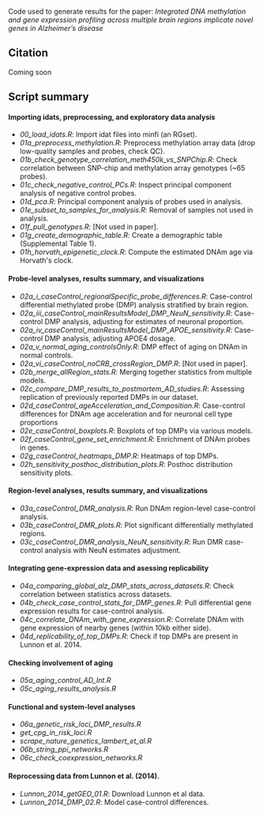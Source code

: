 Code used to generate results for the paper: *Integrated DNA methylation and gene expression profiling across multiple brain regions implicate novel genes in Alzheimer’s disease*

## Citation
Coming soon

## Script summary

#### Importing idats, preprocessing, and exploratory data analysis
* *00_load_idats.R*: Import idat files into minfi (an RGset).
* *01a_preprocess_methylation.R*: Preprocess methylation array data (drop low-quality samples and probes, check QC).
* *01b_check_genotype_correlation_meth450k_vs_SNPChip.R*: Check correlation between SNP-chip and methylation array genotypes (~65 probes).
* *01c_check_negative_control_PCs.R*: Inspect principal component analysis of negative control probes.
* *01d_pca.R*: Principal component analysis of probes used in analysis.
* *01e_subset_to_samples_for_analysis.R*: Removal of samples not used in analysis.
* *01f_pull_genotypes.R*: [Not used in paper].
* *01g_create_demographic_table.R*: Create a demographic table (Supplemental Table 1).
* *01h_horvath_epigenetic_clock.R*: Compute the estimated DNAm age via Horvath's clock.

#### Probe-level analyses, results summary, and visualizations
* *02a_i_caseControl_regionalSpecific_probe_differences.R*: Case-control differential methylated probe (DMP) analysis stratified by brain region.
* *02a_iii_caseControl_mainResultsModel_DMP_NeuN_sensitivity.R*: Case-control DMP analysis, adjusting for estimates of neuronal proportion.
* *02a_iv_caseControl_mainResultsModel_DMP_APOE_sensitivity.R*: Case-control DMP analysis, adjusting APOE4 dosage.
* *02a_v_normal_aging_controlsOnly.R*: DMP effect of aging on DNAm in normal controls.
* *02a_vi_caseControl_noCRB_crossRegion_DMP.R*: [Not used in paper].
* *02b_merge_allRegion_stats.R*: Merging together statistics from multiple models.
* *02c_compare_DMP_results_to_postmortem_AD_studies.R*: Assessing replication of previously reported DMPs in our dataset.
* *02d_caseControl_ageAcceleration_and_Composition.R*: Case-control differences for DNAm age acceleration and for neuronal cell type proportions
* *02e_caseControl_boxplots.R*: Boxplots of top DMPs via various models.
* *02f_caseControl_gene_set_enrichment.R*: Enrichment of DNAm probes in genes.
* *02g_caseControl_heatmaps_DMP.R*: Heatmaps of top DMPs.
* *02h_sensitivity_posthoc_distribution_plots.R*: Posthoc distribution sensitivity plots.

#### Region-level analyses, results summary, and visualizations
* *03a_caseControl_DMR_analysis.R*: Run DNAm region-level case-control analysis.
* *03b_caseControl_DMR_plots.R*: Plot significant differentially methylated regions.
* *03c_caseControl_DMR_analysis_NeuN_sensitivity.R*: Run DMR case-control analysis with NeuN estimates adjustment.

#### Integrating gene-expression data and asessing replicability
* *04a_comparing_global_alz_DMP_stats_across_datasets.R*: Check correlation between statistics across datasets.
* *04b_check_case_control_stats_for_DMP_genes.R*: Pull differential gene expression results for case-control analysis.
* *04c_correlate_DNAm_with_gene_expression.R*: Correlate DNAm with gene expression of nearby genes (within 10kb either side).
* *04d_replicability_of_top_DMPs.R*: Check if top DMPs are present in Lunnon et al. 2014.

#### Checking involvement of aging
* *05a_aging_control_AD_Int.R*
* *05c_aging_results_analysis.R*

#### Functional and system-level analyses
* *06a_genetic_risk_loci_DMP_results.R*
* *get_cpg_in_risk_loci.R*
* *scrape_nature_genetics_lambert_et_al.R*
* *06b_string_ppi_networks.R*
* *06c_check_coexpression_networks.R*

#### Reprocessing data from Lunnon et al. (2014).
* *Lunnon_2014_getGEO_01.R*: Download Lunnon et al data.
* *Lunnon_2014_DMP_02.R*: Model case-control differences.
